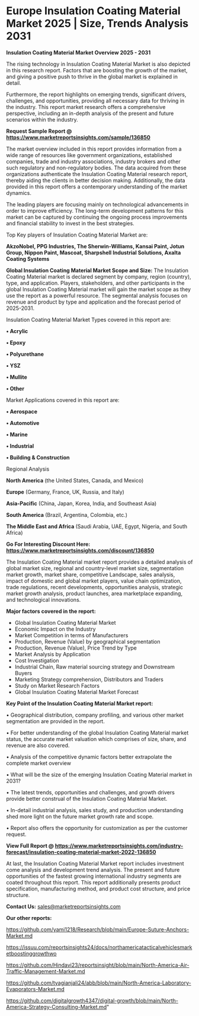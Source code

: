  # Europe Insulation Coating Material Market 2025 | Size, Trends Analysis 2031

<Strong> Insulation Coating Material Market Overview 2025 - 2031</strong>

The rising technology in Insulation Coating Material Market is also depicted in this research report. Factors that are boosting the growth of the market, and giving a positive push to thrive in the global market is explained in detail.

Furthermore, the report highlights on emerging trends, significant drivers, challenges, and opportunities, providing all necessary data for thriving in the industry. This report market research offers a comprehensive perspective, including an in-depth analysis of the present and future scenarios within the industry.

<strong>Request Sample Report @ <a href=https://www.marketreportsinsights.com/sample/136850>https://www.marketreportsinsights.com/sample/136850</a></strong>

The market overview included in this report provides information from a wide range of resources like government organizations, established companies, trade and industry associations, industry brokers and other such regulatory and non-regulatory bodies. The data acquired from these organizations authenticate the Insulation Coating Material research report, thereby aiding the clients in better decision making. Additionally, the data provided in this report offers a contemporary understanding of the market dynamics.

The leading players are focusing mainly on technological advancements in order to improve efficiency. The long-term development patterns for this market can be captured by continuing the ongoing process improvements and financial stability to invest in the best strategies.

Top Key players of Insulation Coating Material Market are:

<strong>AkzoNobel, PPG Industries, The Sherwin-Williams, Kansai Paint, Jotun Group, Nippon Paint, Mascoat, Sharpshell Industrial Solutions, Axalta Coating Systems</strong>

<strong><b>Global Insulation Coating Material Market Scope and Size:</b></strong>
The Insulation Coating Material market is declared segment by company, region (country), type, and application. Players, stakeholders, and other participants in the global Insulation Coating Material market will gain the market scope as they use the report as a powerful resource. The segmental analysis focuses on revenue and product by type and application and the forecast period of 2025-2031.

Insulation Coating Material Market Types covered in this report are:

<strong>• Acrylic

• Epoxy

• Polyurethane

• YSZ

• Mullite

• Other</strong>

Market Applications covered in this report are:

<strong>• Aerospace

• Automotive

• Marine

• Industrial

• Building & Construction</strong> 

Regional Analysis

<strong>North America</strong> (the United States, Canada, and Mexico)

<strong>Europe</strong> (Germany, France, UK, Russia, and Italy)

<strong>Asia-Pacific</strong> (China, Japan, Korea, India, and Southeast Asia)

<strong>South America</strong> (Brazil, Argentina, Colombia, etc.)

<strong>The Middle East and Africa</strong> (Saudi Arabia, UAE, Egypt, Nigeria, and South Africa)

<strong>Go For Interesting Discount Here: <a href=https://www.marketreportsinsights.com/discount/136850>https://www.marketreportsinsights.com/discount/136850</a></strong>

The Insulation Coating Material market report provides a detailed analysis of global market size, regional and country-level market size, segmentation market growth, market share, competitive Landscape, sales analysis, impact of domestic and global market players, value chain optimization, trade regulations, recent developments, opportunities analysis, strategic market growth analysis, product launches, area marketplace expanding, and technological innovations.

<strong><b>Major factors covered in the report:</b></strong>
<ul>
  <li>Global Insulation Coating Material Market </li>
  <li>Economic Impact on the Industry</li>
  <li>Market Competition in terms of Manufacturers</li>
  <li>Production, Revenue (Value) by geographical segmentation</li>
  <li>Production, Revenue (Value), Price Trend by Type</li>
  <li>Market Analysis by Application</li>
  <li>Cost Investigation</li>
  <li>Industrial Chain, Raw material sourcing strategy and Downstream Buyers</li>
  <li>Marketing Strategy comprehension, Distributors and Traders</li>
  <li>Study on Market Research Factors</li>
  <li>Global Insulation Coating Material Market Forecast</li>
</ul>

<strong><b>Key Point of the Insulation Coating Material Market report:</b></strong>

• Geographical distribution, company profiling, and various other market segmentation are provided in the report.

• For better understanding of the global Insulation Coating Material market status, the accurate market valuation which comprises of size, share, and revenue are also covered.

• Analysis of the competitive dynamic factors better extrapolate the complete market overview

• What will be the size of the emerging Insulation Coating Material market in 2031?

• The latest trends, opportunities and challenges, and growth drivers provide better construal of the Insulation Coating Material Market.

• In-detail industrial analysis, sales study, and production understanding shed more light on the future market growth rate and scope.

• Report also offers the opportunity for customization as per the customer request.

<strong><b>View Full Report @ <a href=https://www.marketreportsinsights.com/industry-forecast/insulation-coating-material-market-2022-136850>https://www.marketreportsinsights.com/industry-forecast/insulation-coating-material-market-2022-136850</a></b></strong>


At last, the Insulation Coating Material Market report includes investment come analysis and development trend analysis. The present and future opportunities of the fastest growing international industry segments are coated throughout this report. This report additionally presents product specification, manufacturing method, and product cost structure, and price structure.

<strong>Contact Us:</strong>
sales@marketreportsinsights.com

<strong>Our other reports:</strong>

<a href=https://github.com/yami1218/Research/blob/main/Europe-Suture-Anchors-Market.md>https://github.com/yami1218/Research/blob/main/Europe-Suture-Anchors-Market.md</a>

<a href=https://issuu.com/reportsinsights24/docs/northamericatacticalvehiclesmarketboostinggrowthwo>https://issuu.com/reportsinsights24/docs/northamericatacticalvehiclesmarketboostinggrowthwo</a>

<a href=https://github.com/Hindavi23/reportsinsight/blob/main/North-America-Air-Traffic-Management-Market.md>https://github.com/Hindavi23/reportsinsight/blob/main/North-America-Air-Traffic-Management-Market.md</a>

<a href=https://github.com/tyagianjali24/abb/blob/main/North-America-Laboratory-Evaporators-Market.md>https://github.com/tyagianjali24/abb/blob/main/North-America-Laboratory-Evaporators-Market.md</a>

<a href=https://github.com/digitalgrowth4347/digital-growth/blob/main/North-America-Strategy-Consulting-Market.md>https://github.com/digitalgrowth4347/digital-growth/blob/main/North-America-Strategy-Consulting-Market.md</a>"
